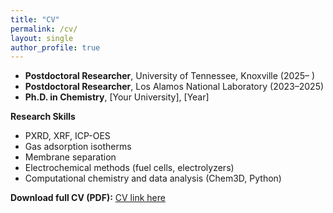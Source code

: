 ```yaml
---
title: "CV"
permalink: /cv/
layout: single
author_profile: true
---
```

- **Postdoctoral Researcher**, University of Tennessee, Knoxville (2025– )  
- **Postdoctoral Researcher**, Los Alamos National Laboratory (2023–2025)  
- **Ph.D. in Chemistry**, [Your University], [Year]

**Research Skills**  
- PXRD, XRF, ICP-OES  
- Gas adsorption isotherms  
- Membrane separation  
- Electrochemical methods (fuel cells, electrolyzers)  
- Computational chemistry and data analysis (Chem3D, Python)

**Download full CV (PDF):** [CV link here](/assets/cv/QiaoLiu_CV.pdf)
